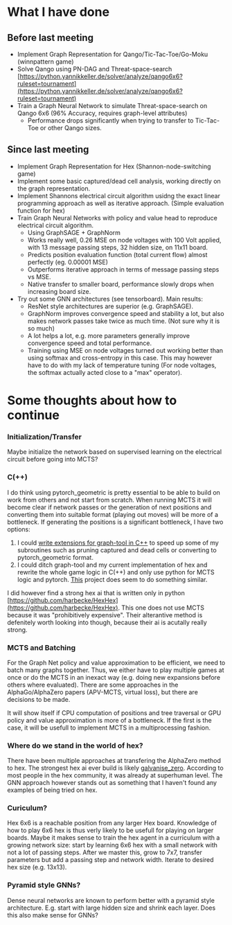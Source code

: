 # What I have done
## Before last meeting
+ Implement Graph Representation for Qango/Tic-Tac-Toe/Go-Moku (winnpattern game)
+ Solve Qango using PN-DAG and Threat-space-search [https://python.yannikkeller.de/solver/analyze/qango6x6?ruleset=tournament](https://python.yannikkeller.de/solver/analyze/qango6x6?ruleset=tournament)
+ Train a Graph Neural Network to simulate Threat-space-search on Qango 6x6 (96% Accuracy, requires graph-level attributes)
	- Performance drops significantly when trying to transfer to Tic-Tac-Toe or other Qango sizes.

## Since last meeting
+ Implement Graph Representation for Hex (Shannon-node-switching game)
+ Implement some basic captured/dead cell analysis, working directly on the graph representation.
+ Implement Shannons electrical circuit algorithm usidng the exact linear programming approach as well as iterative approach. (Simple evaluation function for hex)
+ Train Graph Neural Networks with policy and value head to reproduce electrical circuit algorithm.
	- Using GraphSAGE + GraphNorm
	- Works really well, 0.26 MSE on node voltages with 100 Volt applied, with 13 message passing steps, 32 hidden size, on 11x11 board.
	- Predicts position evaluation function (total current flow) almost perfectly (eg. 0.00001 MSE)
	- Outperforms iterative approach in terms of message passing steps vs MSE.
	- Native transfer to smaller board, performance slowly drops when increasing board size.
+ Try out some GNN architectures (see tensorboard). Main results:
	- ResNet style architectures are superior (e.g. GraphSAGE).
	- GraphNorm improves convergence speed and stability a lot, but also makes network passes take twice as much time. (Not sure why it is so much)
	- A lot helps a lot, e.g. more parameters generally improve convergence speed and total performance.
	- Training using MSE on node voltages turned out working better than using softmax and cross-entropy in this case. This may however have to do with my lack of temperature tuning (For node voltages, the softmax actually acted close to a "max" operator).


# Some thoughts about how to continue
### Initialization/Transfer
Maybe initialize the network based on supervised learning on the electrical circuit before going into MCTS?

### C(++)
I do think using pytorch\_geometric is pretty essential to be able to build on work from others and not start from scratch.
When running MCTS it will become clear if network passes or the generation of next positions and converting them into suitable format (playing out moves) will be more of a bottleneck.
If generating the positions is a significant bottleneck, I have two options:
1. I could [write extensions for graph-tool in C++](https://graph-tool.skewed.de/static/doc/demos/cppextensions/cppextensions.html) to speed up some of my subroutines such as pruning captured and dead cells or converting to pytorch\_geometric format.
2. I could ditch graph-tool and my current implementation of hex and rewrite the whole game logic in C(++) and only use python for MCTS logic and pytorch. [This](https://github.com/richemslie/galvanise_zero) project does seem to do something similar.

I did however find a strong hex ai that is written only in python [https://github.com/harbecke/HexHex](https://github.com/harbecke/HexHex). This one does not use MCTS because it was "prohibitively expensive". Their alterantive method is defenitely worth looking into though, because their ai is acutally really strong.

### MCTS and Batching
For the Graph Net policy and value approximation to be efficient, we need to batch many graphs together. Thus, we either have to play multiple games at once or do the MCTS in an inexact way (e.g. doing new expansions before others where evaluated). There are some approaches in the AlphaGo/AlphaZero papers (APV-MCTS, virtual loss), but there are decisions to be made.

It will show itself if CPU computation of positions and tree traversal or GPU policy and value approximation is more of a bottleneck. If the first is the case, it will be usefull to implement MCTS in a multiprocessing fashion.

### Where do we stand in the world of hex?
There have been multiple approaches at transfering the AlphaZero method to hex. The strongest hex ai ever build is likely [galvanise\_zero](https://github.com/richemslie/galvanise_zero). According to most people in the hex community, it was already at superhuman level. The GNN approach however stands out as something that I haven't found any examples of being tried on hex.

### Curiculum?
Hex 6x6 is a reachable position from any larger Hex board. Knowledge of how to play 6x6 hex is thus verly likely to be usefull for playing on larger boards.
Maybe it makes sense to train the hex agent in a curriculum with a growing network size: start by learning 6x6 hex with a small network with not a lot of 
passing steps. After we master this, grow to 7x7, transfer parameters but add a passing step and network width. Iterate to desired hex size (e.g. 13x13).

### Pyramid style GNNs?
Dense neural networks are known to perform better with a pyramid style architecture. E.g. start with large hidden size and shrink each layer. Does this also make sense for GNNs?
